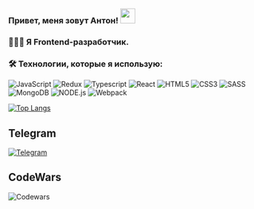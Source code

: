 ### Привет, меня зовут Антон! <img src="https://media.giphy.com/media/hvRJCLFzcasrR4ia7z/giphy.gif" width="30px"/>

### 👨🏻‍💻 Я Frontend-разработчик.

### 🛠️ Технологии, которые я использую:

![JavaScript](https://img.shields.io/badge/-Javascript-090909?style=for-the-badge&logo=Javascript&logoColor=F88C00)
![Redux](https://img.shields.io/badge/-Redux-090909?style=for-the-badge&logo=Redux&logoColor=7C4FC5)
![Typescript](https://img.shields.io/badge/-Typescript-090909?style=for-the-badge&logo=Typescript&logoColor=015CDD)
![React](https://img.shields.io/badge/-React-090909?style=for-the-badge&logo=React&logoColor=60D9F4)
![HTML5](https://img.shields.io/badge/-HTML5-090909?style=for-the-badge&logo=HTML5&logoColor=E44D25)
![CSS3](https://img.shields.io/badge/-CSS3-090909?style=for-the-badge&logo=CSS3&logoColor=015CDD)
![SASS](https://img.shields.io/badge/-SASS-090909?style=for-the-badge&logo=SASS&logoColor=C26393)
![MongoDB](https://img.shields.io/badge/-MongoDB-090909?style=for-the-badge&logo=MongoDB&logoColor=10AA53)
![NODE.js](https://img.shields.io/badge/-NODE.js-090909?style=for-the-badge&logo=NODE.js&logoColor=72BC45)
![Webpack](https://img.shields.io/badge/-Webpack-090909?style=for-the-badge&logo=Webpack&logoColor=1B74B8)

[![Top Langs](https://github-readme-stats.vercel.app/api/top-langs/?username=ErmakovAnt&layout=pie)](https://github.com/ErmakovAnt/github-readme-stats)

## Telegram

[![Telegram](https://img.shields.io/badge/-Telegram-090909?style=for-the-badge&logo=telegram&logoColor=27A0D9)](https://t.me/Anton9590)

## CodeWars

![Codewars](https://github.r2v.ch/codewars?user=ErmakovAnt)
